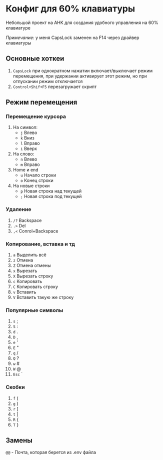 # Конфиг для 60% клавиатуры
Небольшой проект на AHK для создания удобного управления на 60% клавиатуре

*Примечание*: у меня CapsLock заменен на F14 через драйвер клавиатуры

## Основные хоткеи
1. `CapsLock` при однократном нажатии включает/выключает режим перемещения, при удержании активирует этот режим, но при отпускании режим отключается
2. `Control+Shif+F5` перезагружает скрипт
## Режим перемещения
### Перемещение курсора
1. На символ:
    - `j` Влево
    - `k` Вниз
    - `l` Вправо
    - `i` Вверх
2. На слово:
    - `n` Влево
    - `m` Вправо
3. Home и end
    - `u` Начало строки
    - `o` Конец строки
4. На новые строки
    - `p` Новая строка над текущей
    - `;` Новая строка под текущей
### Удаление 
1. `/?` Backspace
2. `.>` Del
3. `,<` Conrol+Backspace
### Копирование, вставка и тд
1. `a` Выделить всё 
2. `z` Отмена
3. `Z` Отмена отмены
4. `x` Вырезать
5. `X` Вырезать строку
6. `с` Копировать
7. `C` Копировать строку
8. `v` Вставить 
9. `V` Вставить такую же строку
### Популярные символы
1. `s` ;
2. `S` :
3. `d` .
4. `D` ,
5. `e` '
6. `E` "
7. `q` /
8. `Q` ?
9. `w` #
10. `W` @
11. `Esc` `
### Скобки
1. `f` (
2. `g` )
3. `r` [
4. `t` ]
5. `R` {
6. `T` }
## Замены
`@@` - Почта, которая берется из .env файла